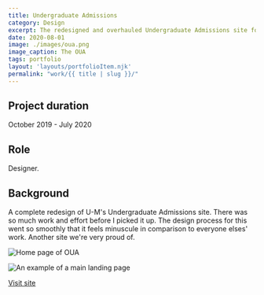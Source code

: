 ```yaml
---
title: Undergraduate Admissions
category: Design
excerpt: The redesigned and overhauled Undergraduate Admissions site for U-M.
date: 2020-08-01
image: ./images/oua.png
image_caption: The OUA
tags: portfolio
layout: 'layouts/portfolioItem.njk'
permalink: "work/{{ title | slug }}/"
---
```


## Project duration

October 2019 - July 2020

## Role

Designer.

## Background

A complete redesign of U-M's Undergraduate Admissions site. There was so much work and effort before I picked it up. The design process for this went so smoothly that it feels minuscule in comparison to everyone elses' work. Another site we're very proud of.

![Home page of OUA](/images/oua-home.jpg)

![An example of a main landing page](/images/oua-landing.jpg)

[Visit site](https://admissions.umich.edu/)

